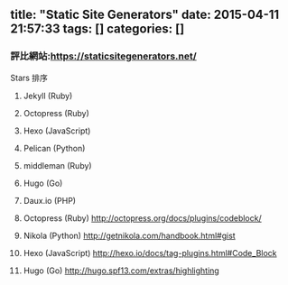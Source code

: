 title: "Static Site Generators"
date: 2015-04-11 21:57:33
tags: []
categories: []
---


### 評比網站:https://staticsitegenerators.net/

Stars 排序
1. Jekyll (Ruby)
2. Octopress (Ruby)
3. Hexo (JavaScript)
4. Pelican (Python)
5. middleman (Ruby)
6. Hugo (Go)
7. Daux.io (PHP)


1. Octopress (Ruby)
http://octopress.org/docs/plugins/codeblock/

2. Nikola (Python)
http://getnikola.com/handbook.html#gist

3. Hexo (JavaScript)
http://hexo.io/docs/tag-plugins.html#Code_Block

4. Hugo (Go)
http://hugo.spf13.com/extras/highlighting